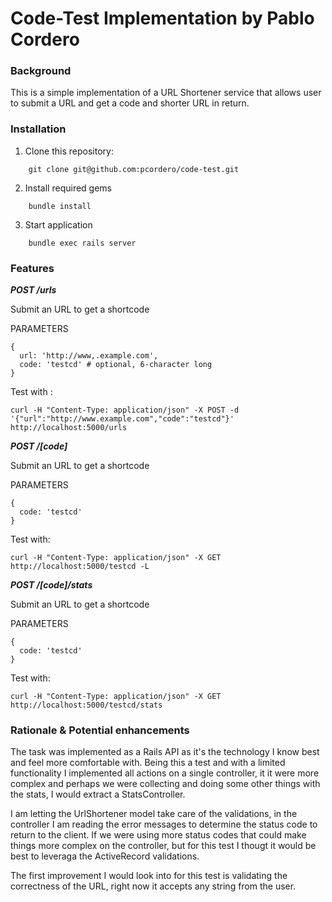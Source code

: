 # Code-Test Implementation by Pablo Cordero

### Background

This is a simple implementation of a URL Shortener service that allows user to submit a URL and get a code and shorter URL in return.

### Installation

1) Clone this repository:
```
	git clone git@github.com:pcordero/code-test.git
```
2) Install required gems
```
	bundle install
```
3) Start application
```
	bundle exec rails server
```

### Features

_**POST /urls**_

Submit an URL to get a shortcode

PARAMETERS
```
{
  url: 'http://www,.example.com',
  code: 'testcd' # optional, 6-character long
}
```

Test with : 
```
curl -H "Content-Type: application/json" -X POST -d '{"url":"http://www.example.com","code":"testcd"}' http://localhost:5000/urls
```


_**POST /[code]**_

Submit an URL to get a shortcode

PARAMETERS
```
{
  code: 'testcd'
}
```

Test with:
```
curl -H "Content-Type: application/json" -X GET http://localhost:5000/testcd -L
````

_**POST /[code]/stats**_

Submit an URL to get a shortcode

PARAMETERS
```
{
  code: 'testcd'
}
```

Test with:
```
curl -H "Content-Type: application/json" -X GET http://localhost:5000/testcd/stats
```

### Rationale & Potential enhancements

The task was implemented as a Rails API as it's the technology I know best and feel more comfortable with. Being this a test and with a limited functionality I implemented all actions on a single controller, it it were more complex and perhaps we were collecting and doing some other things with the stats, I would extract a StatsController.

I am letting the UrlShortener model take care of the validations, in the controller I am reading the error messages to determine the status code to return to the client. If we were using more status codes that could make things more complex on the controller, but for this test I thougt it would be best to leveraga the ActiveRecord validations.

The first improvement I would look into for this test is validating the correctness of the URL, right now it accepts any string from the user.

